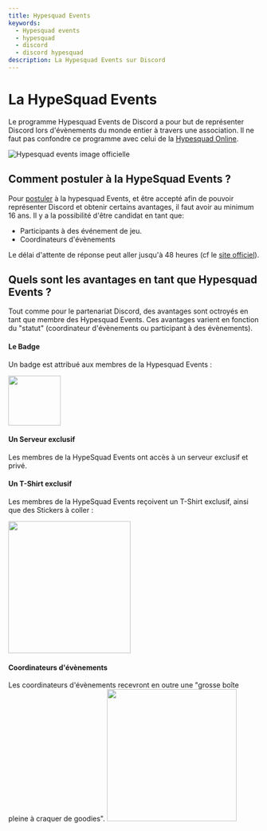 ```yaml
---
title: Hypesquad Events
keywords:
  - Hypesquad events
  - hypesquad
  - discord
  - discord hypesquad
description: La Hypesquad Events sur Discord
---
```


# La HypeSquad Events

Le programme Hypesquad Events de Discord a pour but de représenter Discord lors d'évènements du monde entier à travers une association.
Il ne faut pas confondre ce programme avec celui de la [Hypesquad Online](https://discord.fr/wiki/programmes-communautaires/hypesquad/hypesquad-online).

![Hypesquad events image officielle](https://i.discord.fr/NxV.png)

## Comment postuler à la HypeSquad Events ?

Pour [postuler](https://discord.com/hypesquad) à la hypesquad Events, et être accepté afin de pouvoir représenter Discord et obtenir certains avantages, il faut avoir au minimum 16 ans.
Il y a la possibilité d'être candidat en tant que:
 - Participants à des événement de jeu.
 - Coordinateurs d'évènements
 
Le délai d'attente de réponse peut aller jusqu'à 48 heures (cf le [site officiel](https://support.discord.com/hc/en-us/articles/360003374771-HypeSquad-Mega-FAQ)).

## Quels sont les avantages en tant que Hypesquad Events ?

Tout comme pour le partenariat Discord, des avantages sont octroyés en tant que membre des Hypesquad Events. Ces avantages varient en fonction du "statut" (coordinateur d'évènements ou participant à des évènements).

#### Le Badge

Un badge est attribué aux membres de la Hypesquad Events :

<img src="https://i.discord.fr/CS2.png" width="105" height="100" />  

#### Un Serveur exclusif

 Les membres de la HypeSquad Events ont accès à un serveur exclusif et privé.
 
#### Un T-Shirt exclusif
 
 Les membres de la HypeSquad Events reçoivent un T-Shirt exclusif, ainsi que des Stickers à coller :
 
<img src="https://i.discord.fr/yMT.png" width="245" height="265" />
 
#### Coordinateurs d'évènements
 
 Les coordinateurs d'évènements recevront en outre une "grosse boîte pleine à craquer de goodies".
 <img src="https://i.discord.fr/kOf.png" width="260" height="265" />
